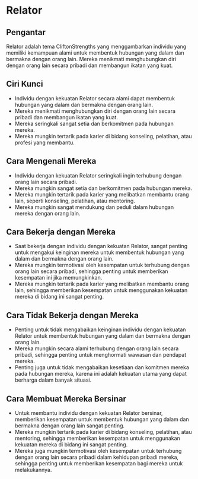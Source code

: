 # Relator

## Pengantar

Relator adalah tema CliftonStrengths yang menggambarkan individu yang memiliki kemampuan alami untuk membentuk hubungan yang dalam dan bermakna dengan orang lain. Mereka menikmati menghubungkan diri dengan orang lain secara pribadi dan membangun ikatan yang kuat.

## Ciri Kunci

- Individu dengan kekuatan Relator secara alami dapat membentuk hubungan yang dalam dan bermakna dengan orang lain.
- Mereka menikmati menghubungkan diri dengan orang lain secara pribadi dan membangun ikatan yang kuat.
- Mereka seringkali sangat setia dan berkomitmen pada hubungan mereka.
- Mereka mungkin tertarik pada karier di bidang konseling, pelatihan, atau profesi yang membantu.

## Cara Mengenali Mereka

- Individu dengan kekuatan Relator seringkali ingin terhubung dengan orang lain secara pribadi.
- Mereka mungkin sangat setia dan berkomitmen pada hubungan mereka.
- Mereka mungkin tertarik pada karier yang melibatkan membantu orang lain, seperti konseling, pelatihan, atau mentoring.
- Mereka mungkin sangat mendukung dan peduli dalam hubungan mereka dengan orang lain.

## Cara Bekerja dengan Mereka

- Saat bekerja dengan individu dengan kekuatan Relator, sangat penting untuk mengakui keinginan mereka untuk membentuk hubungan yang dalam dan bermakna dengan orang lain.
- Mereka mungkin termotivasi oleh kesempatan untuk terhubung dengan orang lain secara pribadi, sehingga penting untuk memberikan kesempatan ini jika memungkinkan.
- Mereka mungkin tertarik pada karier yang melibatkan membantu orang lain, sehingga memberikan kesempatan untuk menggunakan kekuatan mereka di bidang ini sangat penting.

## Cara Tidak Bekerja dengan Mereka

- Penting untuk tidak mengabaikan keinginan individu dengan kekuatan Relator untuk membentuk hubungan yang dalam dan bermakna dengan orang lain.
- Mereka mungkin secara alami terhubung dengan orang lain secara pribadi, sehingga penting untuk menghormati wawasan dan pendapat mereka.
- Penting juga untuk tidak mengabaikan kesetiaan dan komitmen mereka pada hubungan mereka, karena ini adalah kekuatan utama yang dapat berharga dalam banyak situasi.

## Cara Membuat Mereka Bersinar

- Untuk membantu individu dengan kekuatan Relator bersinar, memberikan kesempatan untuk membentuk hubungan yang dalam dan bermakna dengan orang lain sangat penting.
- Mereka mungkin tertarik pada karier di bidang konseling, pelatihan, atau mentoring, sehingga memberikan kesempatan untuk menggunakan kekuatan mereka di bidang ini sangat penting.
- Mereka juga mungkin termotivasi oleh kesempatan untuk terhubung dengan orang lain secara pribadi dalam kehidupan pribadi mereka, sehingga penting untuk memberikan kesempatan bagi mereka untuk melakukannya.
